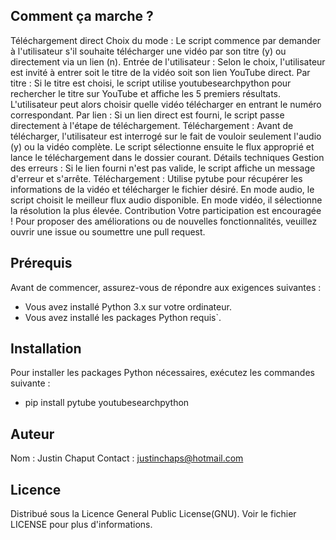 ## Comment ça marche ?
Téléchargement direct
Choix du mode : Le script commence par demander à l'utilisateur s'il souhaite télécharger une vidéo par son titre (y) ou directement via un lien (n).
Entrée de l'utilisateur : Selon le choix, l'utilisateur est invité à entrer soit le titre de la vidéo soit son lien YouTube direct.
Par titre : Si le titre est choisi, le script utilise youtubesearchpython pour rechercher le titre sur YouTube et affiche les 5 premiers résultats. L'utilisateur peut alors choisir quelle vidéo télécharger en entrant le numéro correspondant.
Par lien : Si un lien direct est fourni, le script passe directement à l'étape de téléchargement.
Téléchargement : Avant de télécharger, l'utilisateur est interrogé sur le fait de vouloir seulement l'audio (y) ou la vidéo complète. Le script sélectionne ensuite le flux approprié et lance le téléchargement dans le dossier courant.
Détails techniques
Gestion des erreurs : Si le lien fourni n'est pas valide, le script affiche un message d'erreur et s'arrête.
Téléchargement : Utilise pytube pour récupérer les informations de la vidéo et télécharger le fichier désiré. En mode audio, le script choisit le meilleur flux audio disponible. En mode vidéo, il sélectionne la résolution la plus élevée.
Contribution
Votre participation est encouragée ! Pour proposer des améliorations ou de nouvelles fonctionnalités, veuillez ouvrir une issue ou soumettre une pull request.

## Prérequis

Avant de commencer, assurez-vous de répondre aux exigences suivantes :

- Vous avez installé Python 3.x sur votre ordinateur.
- Vous avez installé les packages Python requis`.

## Installation
Pour installer les packages Python nécessaires, exécutez les commandes suivante :
- pip install pytube youtubesearchpython

## Auteur
Nom : Justin Chaput
Contact : justinchaps@hotmail.com

## Licence
Distribué sous la Licence General Public License(GNU). Voir le fichier LICENSE pour plus d'informations.
